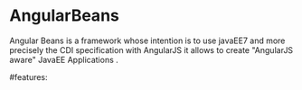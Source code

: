 # AngularBeans
Angular Beans is a framework whose intention is to use javaEE7 and more precisely the CDI specification with AngularJS 
it allows to create "AngularJS aware" JavaEE Applications .

#features:
